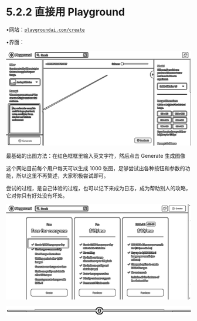 # 5.2.2 直接用 Playground

•网站：[`playgroundai.com/create`](https://playgroundai.com/create)

•界面：

![](img/3814dc70eabda28e7fa0d523d734be1a.png)

最基础的出图方法：在红色框框里输入英文字符，然后点击 Generate 生成图像

这个网站目前每个用户每天可以生成 1000 张图，足够尝试出各种按钮和参数的功能，所以这里不再赘述，大家积极尝试即可。

尝试的过程，是自己体验的过程，也可以记下来成为日志，成为帮助别人的攻略，它对你只有好处没有坏处。

![](img/df3e0565b131b29191a7eea32fa9f71b.png)

![](img/e12d1c8b9f4ffdf6c4edf913cceed533.png)